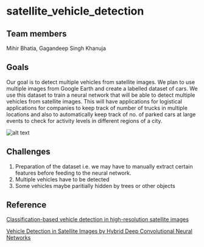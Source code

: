 # satellite_vehicle_detection

## Team members
Mihir Bhatia, Gagandeep Singh Khanuja

## Goals
Our goal is to detect multiple vehicles from satellite images. We plan to use multiple images from Google Earth and create a labelled dataset of cars. We use this dataset to train a neural network that will be able to detect multiple vehicles from satellite images. This will have applications for logistical applications for companies to keep track of number of trucks in multiple locations and also to automatically keep track of no. of parked cars at large events to check for activity levels in different regions of a city. 

![alt text](.png)
## Challenges
1. Preparation of the dataset i.e. we may have to manually extract certain features before feeding to the neural network. 
2. Multiple vehicles have to be detected 
3. Some vehicles maybe paritially hidden by trees or other objects 

## Reference
[Classification-based vehicle detection in high-resolution satellite images](https://www.sciencedirect.com/science/article/pii/S092427160800097X)

[Vehicle Detection in Satellite Images by Hybrid Deep Convolutional Neural Networks](https://ieeexplore.ieee.org/stamp/stamp.jsp?tp=&arnumber=6778050)

